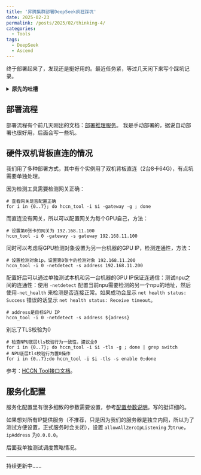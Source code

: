```yaml
---
title: '昇腾集群部署DeepSeek疯狂踩坑'
date: 2025-02-23
permalink: /posts/2025/02/thinking-4/
categories:
  - Tools
tags:
  - DeepSeek
  - Ascend
---
```


终于部署起来了，发现还是挺好用的。最近任务紧，等过几天闲下来写个踩坑记录。

<details>
<summary><strong>原先的吐槽</strong></summary>

<p>接到辅助学校部署DeepSeek的任务，很急。现在是凌晨1:10，是什么，让我忍不住要写这个笔记，我实在绷不住了啊！！！</p>
<h3>魔乐社区的奇妙体验</h3>
<p>我真傻，真的，我只知道魔乐社区下载很快，我只知道魔乐社区是华为推出的，应该很兼容，不知道这是一个多大的坑。</p>
<ul>
<li>魔乐社区下载工具不支持python3.11，但是华为MindIE官方镜像里的python是3.11
<ul>
<li>有人说，你装个python3.10不就行了吗？但是对不起，系统是华为自己的OpenEule，要装python自己编译。这任务火烧眉毛了还自己编译python呢.</li>
<li>有人说，你为什么不在宿主机下载，映射到容器里？我试了，魔乐社区的工具虽然下载到目标目录里，但是大文件是个软连接，都存储在<code>~/.cache</code>下，我在容器里根本读取不到。我好不容易配置好了容器还得重启一个改映射？？</li>
<li>有人说，他不是还支持git吗。很好，他需要git lfs。但是openeuler仓库的git-lfs没有引入到主线版本和正式版本中，只能自己找源码编译。</li>
</ul>
</li>
</ul>
<p>一切都回来了，想用的话，正反都要自己编译个软件先。</p>
<p>不是，我真的第一次见指定了目标下载地址，竟然给我整了个指向home目录的软链接？我要是home目录磁盘小了还装不下了？？？</p>
<h3>双机直连好多坑</h3>
<p>我们搞了个两台昇腾服务器直连，显卡互相之间访问，这应该是最快的方法吧，就想着能算的快一点，大家用户体验好一点。</p>
<p>但是完全没想到的是，昇腾的多机多卡部署竟然需要每个显卡必须配置网关，直连根本没有网关。不是，你都能直连了，传就是了为啥要设置网关啊！！</p>
<p>程序不语，只是一味的报错。<strong>我真傻，真的。</strong></p>
<h3>时灵时不灵的自动部署工具</h3>
<p>本来我是想直接部署 <code>MindCluster</code>的，结果 A900T 在 OpenEuler_22.03LTS-SP4 上不支持<code>ascend-deployer</code>自动部署，给我整晕了，服务器是华为的、系统是华为的、部署工具也是华为的，加在一起咋不能用了……</p>

</details>


## 部署流程

部署流程有个前几天刚出的文档：[部署推理服务](https://support.huaweicloud.com/bestpractice-modelarts/modelarts_ds_infer_0006.html)。
我是手动部署的，据说自动部署也很好用，后面会写一些坑。

## 硬件双机背板直连的情况

我们用了多种部署方式，其中有个实例用了双机背板直连（2台8卡64G），有点坑需要单独处理。

因为检测工具需要检测网关正确：

``` shell
# 查看网关是否配置正确
for i in {0..7}; do hccn_tool -i $i -gateway -g ; done
```



而直连没有网关，所以可以配置网关为每个GPU自己，方法：
```shell
# 设置第0张卡的网关为 192.168.11.100
hccn_tool -i 0 -gateway -s gateway 192.168.11.100
```

同时可以考虑将GPU检测对象设置为另一台机器的GPU IP，检测连通性，方法：
```shell
# 设置检测对象ip，设置第0张卡的检测对象 192.168.11.200
hccn_tool -i 0 -netdetect -s address 192.168.11.200
```

配置好后可以通过单独测试本机和另一台机器的GPU IP保证连通信：测试npu之间的连通性：使用 `-netdetect` 配置当前npu需要检测的另一个npu的地址，然后使用`-net_health` 来检测是否连接正常。如果成功会显示 `net health status: Success` 错误的话显示 `net health status: Receive timeout`。
```shell
# address是目标GPU IP
hccn_tool -i 0 -netdetect -s address ${adress}
```

别忘了TLS校验为0
```shell
# 检查NPU底层tls校验行为一致性，建议全0
for i in {0..7}; do hccn_tool -i $i -tls -g ; done | grep switch
# NPU底层tls校验行为置0操作
for i in {0..7};do hccn_tool -i $i -tls -s enable 0;done
```

参考：[HCCN Tool接口文档](https://support.huawei.com/enterprise/zh/doc/EDOC1100303317/eb173a4e)。

## 服务化配置

服务化配置里有很多细致的参数需要设置，参考[配置参数说明](https://www.hiascend.com/document/detail/zh/mindie/100/mindieservice/servicedev/mindie_service0285.html)。写的挺详细的。

如果想对所有IP提供服务（不推荐，只是因为我们的服务器是独立内网，所以为了测试方便设置，正式服务时会关闭），设置 `allowAllZeroIpListening` 为`true`，`ipAddress` 为`0.0.0.0`。

后面我单独测试调度策略情况。


---


持续更新中......








